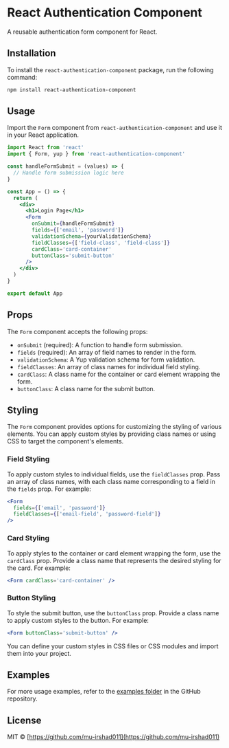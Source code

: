 # React Authentication Component

A reusable authentication form component for React.

## Installation

To install the `react-authentication-component` package, run the following command:

```bash
npm install react-authentication-component
```

## Usage

Import the `Form` component from `react-authentication-component` and use it in your React application.

```jsx
import React from 'react'
import { Form, yup } from 'react-authentication-component'

const handleFormSubmit = (values) => {
  // Handle form submission logic here
}

const App = () => {
  return (
    <div>
      <h1>Login Page</h1>
      <Form
        onSubmit={handleFormSubmit}
        fields={['email', 'password']}
        validationSchema={yourValidationSchema}
        fieldClasses={['field-class', 'field-class']}
        cardClass='card-container'
        buttonClass='submit-button'
      />
    </div>
  )
}

export default App
```

## Props

The `Form` component accepts the following props:

- `onSubmit` (required): A function to handle form submission.
- `fields` (required): An array of field names to render in the form.
- `validationSchema`: A Yup validation schema for form validation.
- `fieldClasses`: An array of class names for individual field styling.
- `cardClass`: A class name for the container or card element wrapping the form.
- `buttonClass`: A class name for the submit button.

## Styling

The `Form` component provides options for customizing the styling of various elements. You can apply custom styles by providing class names or using CSS to target the component's elements.

### Field Styling

To apply custom styles to individual fields, use the `fieldClasses` prop. Pass an array of class names, with each class name corresponding to a field in the `fields` prop. For example:

```jsx
<Form
  fields={['email', 'password']}
  fieldClasses={['email-field', 'password-field']}
/>
```

### Card Styling

To apply styles to the container or card element wrapping the form, use the `cardClass` prop. Provide a class name that represents the desired styling for the card. For example:

```jsx
<Form cardClass='card-container' />
```

### Button Styling

To style the submit button, use the `buttonClass` prop. Provide a class name to apply custom styles to the button. For example:

```jsx
<Form buttonClass='submit-button' />
```

You can define your custom styles in CSS files or CSS modules and import them into your project.

## Examples

For more usage examples, refer to the [examples folder](https://github.com/mu-irshad011/react-authentication-components/tree/main/src/example) in the GitHub repository.

## License

MIT © [https://github.com/mu-irshad011](https://github.com/mu-irshad011)
